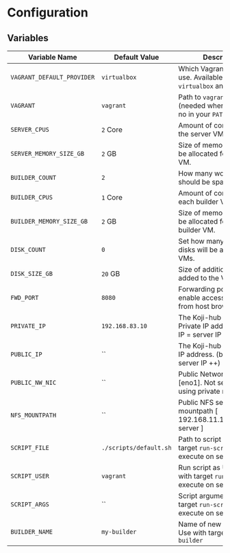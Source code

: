 # Configuration

## Variables
| Variable Name                   | Default Value            | Description                                                             |
| ------------------------------- | ------------------------ | ------------------------------------------------------------------------|
| `VAGRANT_DEFAULT_PROVIDER`      | `virtualbox`             | Which Vagrant provider to use. Available are `virtualbox` and `libvirt`.|
| `VAGRANT`                       | `vagrant`                | Path to `vagrant` binary (needed when `vagrant` is no in your `PATH`)   |
| `SERVER_CPUS`                   | `2` Core                 | Amount of cores to use for the server VM.                               |
| `SERVER_MEMORY_SIZE_GB`         | `2` GB                   | Size of memory (in GB) to be allocated for the server VM.               |
| `BUILDER_COUNT`                 | `2`                      | How many worker builders should be spawned.                             |
| `BUILDER_CPUS`                  | `1` Core                 | Amount of cores to use for each builder VM.                             |
| `BUILDER_MEMORY_SIZE_GB`        | `2` GB                   | Size of memory (in GB) to be allocated for each builder VM.             |
| `DISK_COUNT`                    | `0`                      | Set how many additional disks will be added to the VMs.                 |
| `DISK_SIZE_GB`                  | `20` GB                  | Size of additional disks added to the VMs.                              |
| `FWD_PORT`                      | `8080`                   | Forwarding port number to enable access kojihub from host browser.      |
| `PRIVATE_IP`                    | `192.168.83.10`          | The Koji-hub server Private IP address. (builder IP = server IP ++)     |
| `PUBLIC_IP`                     | ``                       | The Koji-hub server Public IP address.  (builder IP = server IP ++)     |
| `PUBLIC_NW_NIC`                 | ``                       | Public Network Interface [eno1]. Not set mean using private network     |
| `NFS_MOUNTPATH`                 | ``                       | Public NFS server mountpath [ 192.168.11.127:/mnt/nfs-server ]          |
| `SCRIPT_FILE`                   | `./scripts/default.sh`   | Path to script file. Use with target `run-script` to execute on server  |
| `SCRIPT_USER`                   | `vagrant`                | Run script as USER. Use with target `run-script` to execute on server   |
| `SCRIPT_ARGS`                   | ``                       | Script arguments. Use with target `run-script` to execute on server     |
| `BUILDER_NAME`                  | `my-builder`             | Name of new koji builder. Use with target `add-builder`                 |
